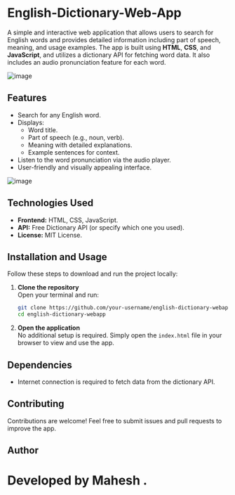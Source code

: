 
# English-Dictionary-Web-App

A simple and interactive web application that allows users to search for English words and provides detailed information including part of speech, meaning, and usage examples. The app is built using **HTML**, **CSS**, and **JavaScript**, and utilizes a dictionary API for fetching word data. It also includes an audio pronunciation feature for each word.

![image](https://github.com/user-attachments/assets/c894368a-17d1-4fdc-8d16-b6fc096bb165)

## Features
- Search for any English word.
- Displays:
  - Word title.
  - Part of speech (e.g., noun, verb).
  - Meaning with detailed explanations.
  - Example sentences for context.
- Listen to the word pronunciation via the audio player.
- User-friendly and visually appealing interface.
  
![image](https://github.com/user-attachments/assets/af1a7614-c6dc-49d0-9fc6-5f2e9f3cc2d5)

## Technologies Used
- **Frontend:** HTML, CSS, JavaScript.
- **API:** Free Dictionary API (or specify which one you used).
- **License:** MIT License.

## Installation and Usage
Follow these steps to download and run the project locally:

1. **Clone the repository**  
   Open your terminal and run:  
   ```bash
   git clone https://github.com/your-username/english-dictionary-webapp.git
   cd english-dictionary-webapp
   ```
2. **Open the application**  
   No additional setup is required. Simply open the `index.html` file in your browser to view and use the app.

## Dependencies
- Internet connection is required to fetch data from the dictionary API.


## Contributing
Contributions are welcome! Feel free to submit issues and pull requests to improve the app.

## Author
Developed by   Mahesh .  
=======
